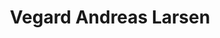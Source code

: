 ---
layout: home
title: "Vegard Andreas Larsen"
tags: [Jekyll, theme, responsive, blog, template]
image:
  feature: header.jpg
---